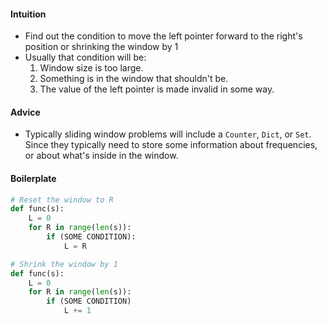 #### Intuition
- Find out the condition to move the left pointer forward to the right's position or shrinking the window by 1
- Usually that condition will be:
	1. Window size is too large.
	2. Something is in the window that shouldn't be.
	3. The value of the left pointer is made invalid in some way.

#### Advice
- Typically sliding window problems will include a `Counter`, `Dict`, or `Set`. Since they typically need to store some information about frequencies, or about what's inside in the window.

#### Boilerplate

```python
# Reset the window to R
def func(s):
	L = 0
	for R in range(len(s)):
		if (SOME CONDITION):
			L = R

# Shrink the window by 1
def func(s):
	L = 0
	for R in range(len(s)):
		if (SOME CONDITION)
			L += 1
```